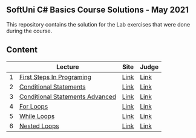## SoftUni C# Basics Course Solutions - May 2021

This repository contains the solution for the Lab exercises that were done during the course.

## Content

|   | Lecture                   | Site | Judge |
|---|---------------------------|------|-------|
| 1 | [First Steps In Programing](./solutions/01.FirstCodingSteps) | [Link](https://softuni.bg/trainings/3398/programming-basics-with-csharp-may-2021/internal#lesson-29363) | [Link](https://judge.softuni.bg/Contests/2339/First-Steps-In-Coding-Lab) |
| 2 | [Conditional Statements](./solutions/02.ConditionalStatements) | [Link](https://softuni.bg/trainings/3398/programming-basics-with-csharp-may-2021/internal#lesson-29365)| [Link](https://judge.softuni.bg/Contests/2369/Conditional-Statements-Lab) |
| 3 | [Conditional Statements Advanced](./solutions/03.ConditionalStatementsAdvanced) | [Link](https://softuni.bg/trainings/3398/programming-basics-with-csharp-may-2021/internal#lesson-29367)|         [Link](https://judge.softuni.bg/Contests/2377/Conditional-Statements-Advanced-Lab)  |
| 4 | [For Loops](./solutions/04.ForLoop) |   [Link](https://softuni.bg/trainings/3398/programming-basics-with-csharp-may-2021/internal#lesson-29369)   | [Link](https://judge.softuni.bg/Contests/2380/For-Loop-Lab)  |
| 5 | [While Loops](./solutions/05.WhileLoop) | [Link](https://softuni.bg/trainings/3398/programming-basics-with-csharp-may-2021/internal#lesson-29371) | [Link](https://judge.softuni.bg/Contests/2383/While-Loop-Lab) |
| 6 | [Nested Loops](./solutions/06.NestedLoops) | [Link](https://softuni.bg/trainings/3398/programming-basics-with-csharp-may-2021/internal#lesson-29373) | [Link](https://judge.softuni.bg/Contests/2385/Nested-Loops-Lab) |
